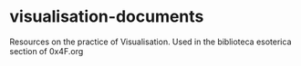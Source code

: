 # visualisation-documents
Resources on the practice of Visualisation. Used in the biblioteca esoterica section of 0x4F.org
